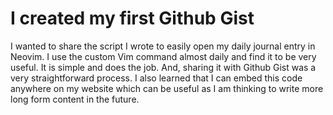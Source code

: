 # I created my first Github Gist

I wanted to share the script I wrote to easily open my daily journal entry
in Neovim. I use the custom Vim command almost daily and find it to be very
useful. It is simple and does the job. And, sharing it with Github Gist was
a very straightforward process. I also learned that I can embed this code
anywhere on my website which can be useful as I am thinking to write more
long form content in the future.
